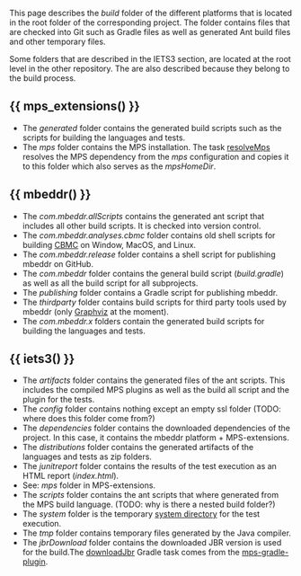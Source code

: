 This page describes the *build* folder of the different platforms that is located in the root folder of the corresponding project. The folder contains files that are checked into Git such as Gradle files as well as generated Ant build files and other temporary files.

Some folders that are described in the IETS3 section, are located at the root level in the other repository. The are also described
because they belong to the build process.

## {{ mps_extensions() }}

- The *generated* folder contains the generated build scripts such as the scripts for building the languages and tests.
- The *mps* folder contains the MPS installation. The task [resolveMps](https://github.com/JetBrains/MPS-extensions/blob/master/build.gradle#L159)
resolves the MPS dependency from the *mps* configuration and copies it to this folder which also serves as the *mpsHomeDir*.

## {{ mbeddr() }}

- The *com.mbeddr.allScripts* contains the generated ant script that includes all other build scripts. It is checked into version control.
- The *com.mbeddr.analyses.cbmc* folder contains old shell scripts for building [CBMC](https://github.com/diffblue/cbmc) on Window, MacOS, and Linux.
- The *com.mbeddr.release* folder contains a shell script for publishing mbeddr on GitHub.
- The *com.mbeddr* folder contains the general build script (*build.gradle*) as well as all the build script for all subprojects.
- The *publishing* folder contains a Gradle script for publishing mbeddr.
- The *thirdparty* folder contains build scripts for third party tools used by mbeddr (only [Graphviz](https://graphviz.org/) at the moment).
- The *com.mbeddr.x* folders contain the generated build scripts for building the languages and tests.

## {{ iets3() }}

- The *artifacts* folder contains the generated files of the ant scripts. This includes the compiled MPS plugins as well as the
build all script and the plugin for the tests.
- The *config* folder contains nothing except an empty ssl folder (TODO: where does this folder come from?)
- The *dependencies* folder contains the downloaded dependencies of the project. In this case, it contains the mbeddr platform + MPS-extensions.
- The *distributions* folder contains the generated artifacts of the languages and tests as zip folders.
- The *junitreport* folder contains the results of the test execution as an HTML report (*index.html*).
- See: *mps* folder in MPS-extensions.
- The *scripts* folder contains the ant scripts that where generated from the MPS build language. (TODO: why is there a nested build folder?)
- The *system* folder is the temporary [system directory](https://www.jetbrains.com/help/mps/directories-used-by-the-ide-to-store-settings-caches-plugins-and-logs.html#system-directory) for the test execution.
- The *tmp* folder contains temporary files generated by the Java compiler.
- The *jbrDownload* folder contains the downloaded JBR version is used for the build.The [downloadJbr](https://github.com/mbeddr/mps-gradle-plugin#download-jetbrains-runtime) Gradle task
comes from the [mps-gradle-plugin](https://github.com/mbeddr/mps-gradle-plugin).